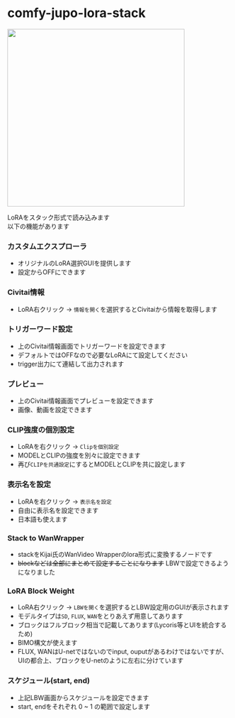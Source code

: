 # comfy-jupo-lora-stack

<img src="https://files.catbox.moe/6g9nt4.png" height=400>

LoRAをスタック形式で読み込みます  
以下の機能があります

### カスタムエクスプローラ
- オリジナルのLoRA選択GUIを提供します
- 設定からOFFにできます

### Civitai情報
- LoRA右クリック -> `情報を開く`を選択するとCivitaiから情報を取得します

### トリガーワード設定
- 上のCivitai情報画面でトリガーワードを設定できます
- デフォルトではOFFなので必要なLoRAにて設定してください
- trigger出力にて連結して出力されます

### プレビュー
- 上のCivitai情報画面でプレビューを設定できます
- 画像、動画を設定できます

### CLIP強度の個別設定
- LoRAを右クリック -> `Clipを個別設定`
- MODELとCLIPの強度を別々に設定できます
- 再び`CLIPを共通設定`にするとMODELとCLIPを共に設定します

### 表示名を設定
- LoRAを右クリック -> `表示名を設定`
- 自由に表示名を設定できます
- 日本語も使えます

### Stack to WanWrapper
- stackをKijai氏のWanVideo Wrapperのlora形式に変換するノードです
- ~~blockなどは全部にまとめて設定することになります~~ LBWで設定できるようになりました

### LoRA Block Weight
- LoRA右クリック -> `LBWを開く`を選択するとLBW設定用のGUIが表示されます
- モデルタイプは`SD`, `FLUX`, `WAN`をとりあえず用意してあります
- ブロックはフルブロック相当で記載してあります(Lycoris等とUIを統合するため)
- BIMO構文が使えます
- FLUX, WANはU-netではないのでinput, ouputがあるわけではないですが、UIの都合上、ブロックをU-netのように左右に分けています

### スケジュール(start, end)
- 上記LBW画面からスケジュールを設定できます
- start, endをそれぞれ 0 ~ 1 の範囲で設定します
